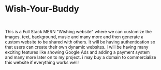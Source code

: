 <h1>Wish-Your-Buddy</h1><br>
<p>This is a Full Stack MERN "Wishing website" where we can customize the images, text, background, music and many more and then generate a custom website to be shared with others. It will be having authentication so that users can create their own dynamic websites. I will be having many exciting features like showing Google Ads and adding a payment system and many more later on to my project. i may buy a domain to commercialize this website if everything works well!</p>
